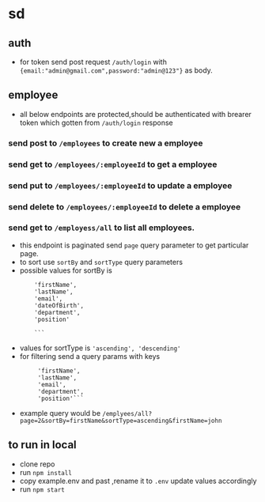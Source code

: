 # sd

## auth
- for token send post request `/auth/login` with `{email:"admin@gmail.com",password:"admin@123"}` as body.

## employee
 - all below endpoints are protected,should be authenticated with brearer token which gotten from `/auth/login` response
### send post to `/employees` to create new a employee
### send get to `/employees/:employeeId` to get a employee
### send put to `/employees/:employeeId` to update a employee
### send delete to `/employees/:employeeId` to delete a employee
### send get to `/employess/all` to list all employees.
 - this endpoint is paginated send `page` query parameter to get particular page.
 - to sort use `sortBy` and `sortType` query parameters
 - possible values for sortBy is
    ``` 'employeeId',
        'firstName',
        'lastName',
        'email',
        'dateOfBirth',
        'department',
        'position'
        
        ```
- values for sortType is ```'ascending', 'descending'```
- for filtering send a query params with keys 
   ``` 'employeeId',
        'firstName',
        'lastName',
        'email',
        'department',
        'position'```
- example query would be `/emplyees/all?page=2&sortBy=firstName&sortType=ascending&firstName=john`


## to run in local 
 - clone repo
 - run `npm install`
 - copy example.env and  past ,rename it to  `.env` update values accordingly
 - run `npm start`